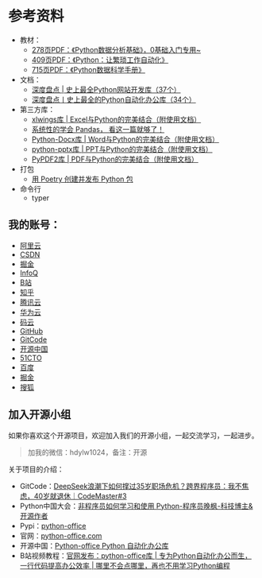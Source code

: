 # 参考资料

- 教材：
    - [278页PDF：《Python数据分析基础》，0基础入门专用~](https://mp.weixin.qq.com/s/YWNkn366SdF4IWYTczpBAw)
    - [409页PDF：《Python：让繁琐工作自动化》](https://mp.weixin.qq.com/s/yQRSjUliJsdvKW8du9iF6g)
    - [715页PDF：《Python数据科学手册》](https://mp.weixin.qq.com/s/WEZCqQdNY_KljGeXHgzdtA)
- 文档：
    - [深度盘点 | 史上最全Python网站开发库（37个）](https://mp.weixin.qq.com/s/nt38KmPVdiQvdV0q-pW85A)
    - [深度盘点丨史上最全的Python自动化办公库（34个）](https://mp.weixin.qq.com/s/RsBG_cg8GsB2P-9zmhrA1Q)
- 第三方库：
    - [xlwings库 | Excel与Python的完美结合（附使用文档）](https://mp.weixin.qq.com/s/2_qNnsPK6fjEAUu3jf-NFA)
    - [系统性的学会 Pandas， 看这一篇就够了！](https://mp.weixin.qq.com/s/tzy7h_qrk_tkK4ojnRSFtQ)
    - [Python-Docx库 | Word与Python的完美结合（附使用文档）](https://mp.weixin.qq.com/s/_QzBRGeXsqF65-xlzQfFjQ)
    - [python-pptx库 | PPT与Python的完美结合（附使用文档）](https://mp.weixin.qq.com/s/dXrveWypcR5S4XGauS4wcg)
    - [PyPDF2库 | PDF与Python的完美结合（附使用文档）](https://mp.weixin.qq.com/s/M4ARo2SXZcGIjMcv19SVyA)
- 打包
  - [用 Poetry 创建并发布 Python 包](https://www.isolves.com/it/cxkf/yy/Python/2019-06-14/741.html)
- 命令行
  - typer



## 我的账号：

- [阿里云](https://developer.aliyun.com/profile/b6ayk5jc5jbtg)
- [CSDN](https://blog.csdn.net/weixin_42321517)
- [掘金](https://juejin.im/user/2327002779758760)
- [InfoQ](https://www.infoq.cn/profile/E6A3B8ED57FFC7/publish)
- [B站](https://space.bilibili.com/259649365)
- [知乎](https://www.zhihu.com/people/CoderWanFeng)
- [腾讯云](https://cloud.tencent.com/developer/user/6652786)
- [华为云](https://bbs.huaweicloud.com/community/usersnew/id_1654839688687117)
- [码云](https://gitee.com/CoderWanFeng)
- [GitHub](https://github.com/CoderWanFeng)
- [GitCode](https://gitcode.com/CoderWanFeng1)
- [开源中国](https://my.oschina.net/u/3888978)
- [51CTO](https://blog.51cto.com/u_15493782)
- [百度](https://author.baidu.com/home/1655119794937691)
- [掘金](https://juejin.im/user/5e0f0e0f5188257e8c1e0c08)
- [搜狐](https://mp.sohu.com/profile?xpt=NmYxYmY0ZWYtNzRiNC00NjRiLTg1YTktNGQ1MTg1MDYzZTA3)


## 加入开源小组

如果你喜欢这个开源项目，欢迎加入我们的开源小组，一起交流学习，一起进步。

> 加我的微信：hdylw1024，备注：开源

关于项目的介绍：

- GitCode：[DeepSeek浪潮下如何撑过35岁职场危机？跨界程序员：我不焦虑，40岁就退休｜CodeMaster#3](https://mp.weixin.qq.com/s/RC54o9C4F87fyAebJUE0kg)
- Python中国大会：[非程序员如何学习和使用 Python-程序员晚枫-科技博主&开源作者](https://www.bilibili.com/video/BV1Y6qWYWEyQ/?spm_id_from=333.1387.homepage.video_card.click&vd_source=ca20bb8763fcb18660aa74d7a87234fa)
- Pypi：[python-office](https://pypi.org/project/python-office/)
- 官网：[python-office.com](https://python-office.com)
- 开源中国：[Python-office Python 自动化办公库](https://www.oschina.net/p/python-office)
- B站视频教程：[官网发布：python-office库 | 专为Python自动化办公而生，一行代码提高办公效率 | 哪里不会点哪里，再也不用学习Python编程](https://www.bilibili.com/video/BV1pT4y1k7FH/?spm_id_from=333.1387.0.0&vd_source=ca20bb8763fcb18660aa74d7a87234fa)
